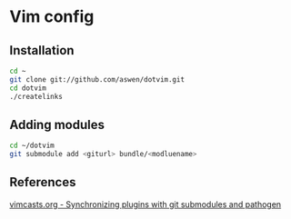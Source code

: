 Vim config
===========

Installation
------------

```bash
cd ~
git clone git://github.com/aswen/dotvim.git
cd dotvim
./createlinks
```

Adding modules
--------------

```bash
cd ~/dotvim
git submodule add <giturl> bundle/<modluename>
```

References
----------

[vimcasts.org - Synchronizing plugins with git submodules and pathogen](http://vimcasts.org/episodes/synchronizing-plugins-with-git-submodules-and-pathogen/)
